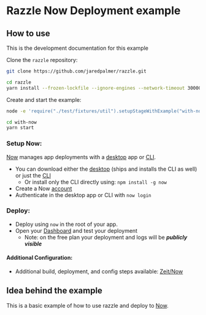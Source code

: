 # Razzle Now Deployment example

## How to use

<!-- START install generated instructions please keep comment here to allow auto update -->
<!-- DON'T EDIT THIS SECTION, INSTEAD RE-RUN yarn update-examples TO UPDATE -->
This is the development documentation for this example

Clone the `razzle` repository:

```bash
git clone https://github.com/jaredpalmer/razzle.git

cd razzle
yarn install --frozen-lockfile --ignore-engines --network-timeout 30000
```

Create and start the example:

```bash
node -e 'require("./test/fixtures/util").setupStageWithExample("with-now", "with-now", symlink=false, yarnlink=true, install=true, test=false);'

cd with-now
yarn start
```
<!-- END install generated instructions please keep comment here to allow auto update -->

### Setup Now:

[Now](https://zeit.co/now) manages app deployments with a [desktop](https://zeit.co/download) app or [CLI](https://zeit.co/download#now-cli).

* You can download either the [desktop](https://zeit.co/download) (ships and installs the CLI as well) or just the [CLI](https://zeit.co/download#now-cli)
  * Or install only the CLI directly using: `npm install -g now`
* Create a Now [account](https://zeit.co/signup)
* Authenticate in the desktop app or CLI with `now login`

### Deploy:

* Deploy using `now` in the root of your app.
* Open your [Dashboard](https://zeit.co/dashboard/deployments) and test your deployment
  * Note: on the free plan your deployment and logs will be **_publicly visible_**

#### Additional Configuration:

* Additional build, deployment, and config steps available: [Zeit/Now](https://zeit.co/now#frequently-asked-questions)

## Idea behind the example

This is a basic example of how to use razzle and deploy to [Now](https://zeit.co/now).
